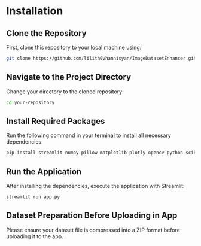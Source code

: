 # Installation

## Clone the Repository

First, clone this repository to your local machine using:

```bash
git clone https://github.com/lilith0vhannisyan/ImageDatasetEnhancer.git
```

## Navigate to the Project Directory

Change your directory to the cloned repository:

```bash
cd your-repository
```

## Install Required Packages

Run the following command in your terminal to install all necessary dependencies:

```bash
pip install streamlit numpy pillow matplotlib plotly opencv-python scikit-image
```

## Run the Application

After installing the dependencies, execute the application with Streamlit:

```bash
streamlit run app.py
```

## Dataset Preparation Before Uploading in App

Please ensure your dataset file is compressed into a ZIP format before uploading it to the app.
